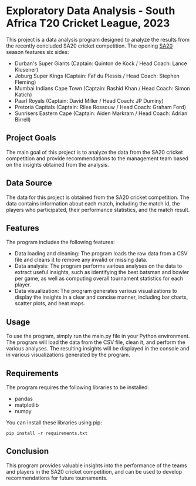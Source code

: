 # Exploratory Data Analysis - South Africa T20 Cricket League, 2023

This project is a data analysis program designed to analyze the results from the recently concluded SA20 cricket competition. 
The opening [SA20](http://sa20.co.za) season features six sides:
* Durban's Super Giants (Captain: Quinton de Kock / Head Coach: Lance Klusener)
* Joburg Super Kings (Captain: Faf du Plessis / Head Coach: Stephen Fleming)
* Mumbai Indians Cape Town (Captain: Rashid Khan / Head Coach: Simon Katich)
* Paarl Royals (Captain: David Miller / Head Coach: JP Duminy)
* Pretoria Capitals (Captain: Rilee Rossouw / Head Coach: Graham Ford)
* Sunrisers Eastern Cape (Captain: Aiden Markram / Head Coach: Adrian Birrell)

## Project Goals

The main goal of this project is to analyze the data from the SA20 cricket competition and provide recommendations to the management team based on the insights obtained from the analysis.

## Data Source

The data for this project is obtained from the SA20 cricket competition. The data contains information about each match, including the match id, the players who participated, their performance statistics, and the match result.

## Features

The program includes the following features:

* Data loading and cleaning: The program loads the raw data from a CSV file and cleans it to remove any invalid or missing data.
* Data analysis: The program performs various analyses on the data to extract useful insights, such as identifying the best batsman and bowler per game, as well as computing overall tournament statistics for each player.
* Data visualization: The program generates various visualizations to display the insights in a clear and concise manner, including bar charts, scatter plots, and heat maps.

## Usage

To use the program, simply run the main.py file in your Python environment. The program will load the data from the CSV file, clean it, and perform the various analyses. The resulting insights will be displayed in the console and in various visualizations generated by the program.

## Requirements

The program requires the following libraries to be installed:

* pandas
* matplotlib
* numpy

You can install these libraries using pip:

```
pip install -r requirements.txt
```

## Conclusion

This program provides valuable insights into the performance of the teams and players in the SA20 cricket competition, and can be used to develop recommendations for future tournaments.
